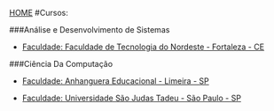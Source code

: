 [HOME](https://github.com/Webschool-io/Ensino-Superior-de-Informatica-GRATUITO)
#Cursos:

###Análise e Desenvolvimento de Sistemas
- [Faculdade: Faculdade de Tecnologia do Nordeste - Fortaleza - CE](https://github.com/Webschool-io/Ensino-Superior-de-Informatica-GRATUITO/blob/master/ementas/An%C3%A1lise%20e%20Desenvolvimento%20de%20Sistemas/maurienefirmino/analise-e-desenvolvimento-de-sistemas.md)

###Ciência Da Computação
- [Faculdade: Anhanguera Educacional - Limeira - SP](https://github.com/Webschool-io/Ensino-Superior-de-Informatica-GRATUITO/blob/master/ementas/Ci%C3%AAncia%20da%20Computa%C3%A7%C3%A3o/lucastafarelbs/README.md)

- [Faculdade: Universidade São Judas Tadeu - São Paulo - SP](https://github.com/Webschool-io/Ensino-Superior-de-Informatica-GRATUITO/blob/master/ementas/Ci%C3%AAncia%20da%20Computa%C3%A7%C3%A3o/leoribeirowebmaster/README.md)
